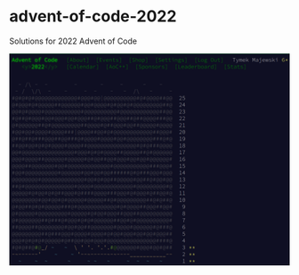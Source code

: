 # advent-of-code-2022
Solutions for 2022 Advent of Code

![image](images/Advent%20of%20Code%20screenshot.png)